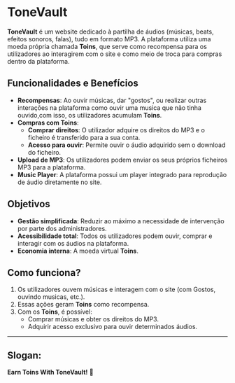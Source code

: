 # ToneVault

**ToneVault** é um website dedicado à partilha de áudios (músicas, beats, efeitos sonoros, falas), tudo em formato MP3. A plataforma utiliza uma moeda própria chamada **Toins**, que serve como recompensa para os utilizadores ao interagirem com o site e como meio de troca para compras dentro da plataforma.

## Funcionalidades e Benefícios

- **Recompensas**: Ao ouvir músicas, dar "gostos", ou realizar outras interações na plataforma como ouvir uma musica que não tinha ouvido,com isso, os utilizadores acumulam **Toins**.
- **Compras com Toins**:
  - **Comprar direitos**: O utilizador adquire os direitos do MP3 e o ficheiro é transferido para a sua conta.
  - **Acesso para ouvir**: Permite ouvir o áudio adquirido sem o download do ficheiro.
- **Upload de MP3**: Os utilizadores podem enviar os seus próprios ficheiros MP3 para a plataforma.
- **Music Player**: A plataforma possui um player integrado para reprodução de áudio diretamente no site.

## Objetivos

- **Gestão simplificada**: Reduzir ao máximo a necessidade de intervenção por parte dos administradores.
- **Acessibilidade total**: Todos os utilizadores podem ouvir, comprar e interagir com os áudios na plataforma.
- **Economia interna**: A moeda virtual **Toins**.

## Como funciona?

1. Os utilizadores ouvem músicas e interagem com o site (com Gostos, ouvindo musicas, etc.).
2. Essas ações geram **Toins** como recompensa.
3. Com os **Toins**, é possível:
   - Comprar músicas e obter os direitos do MP3.
   - Adquirir acesso exclusivo para ouvir determinados áudios.

---

## **Slogan**:  
**Earn Toins With ToneVault!** 🎵  
